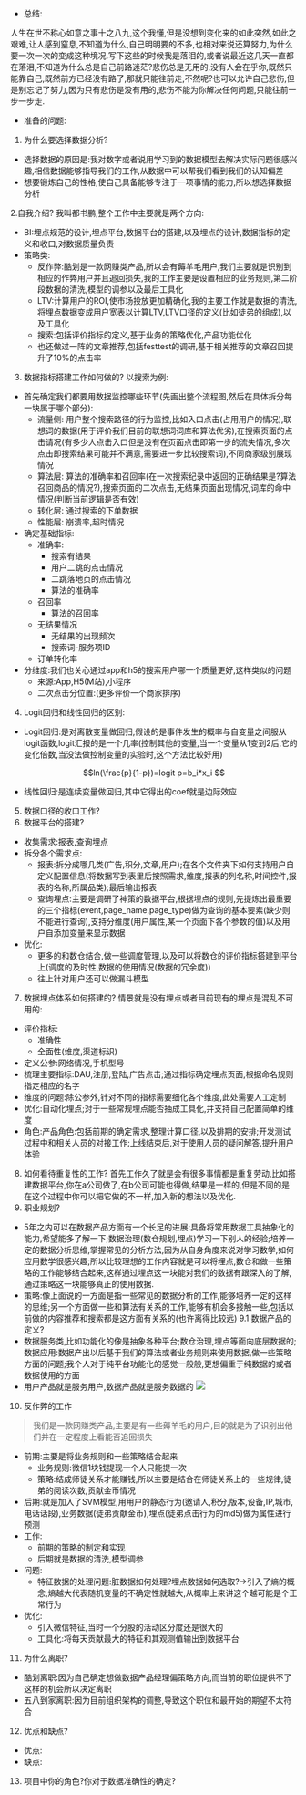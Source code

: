 - 总结:

人生在世不称心如意之事十之八九,这个我懂,但是没想到变化来的如此突然,如此之艰难,让人感到窒息,不知道为什么,自己明明要的不多,也相对来说还算努力,为什么要一次一次的变成这种境况.写下这些的时候我是落泪的,或者说最近这几天一直都在落泪,不知道为什么总是自己前路迷茫?悲伤总是无用的,没有人会在乎你,既然只能靠自己,既然前方已经没有路了,那就只能往前走,不然呢?也可以允许自己悲伤,但是别忘记了努力,因为只有悲伤是没有用的,悲伤不能为你解决任何问题,只能往前一步一步走.
- 准备的问题:
1. 为什么要选择数据分析?
- 选择数据的原因是:我对数字或者说用学习到的数据模型去解决实际问题很感兴趣,相信数据能够指导我们的工作,从数据中可以帮我们看到我们的认知偏差
- 想要锻炼自己的性格,使自己具备能够专注于一项事情的能力,所以想选择数据分析

2.自我介绍?
我叫都书鹏,整个工作中主要就是两个方向:
- BI:埋点规范的设计,埋点平台,数据平台的搭建,以及埋点的设计,数据指标的定义和收口,对数据质量负责
- 策略类:
	- 反作弊:酷划是一款网赚类产品,所以会有薅羊毛用户,我们主要就是识别到相应的作弊用户并且追回损失,我的工作主要是设置相应的业务规则,第二阶段数据的清洗,模型的调参以及最后工具化
	- LTV:计算用户的ROI,使市场投放更加精确化,我的主要工作就是数据的清洗,将埋点数据变成用户宽表以计算LTV,LTV口径的定义(比如徒弟的组成),以及工具化
	- 搜索:包括评价指标的定义,基于业务的策略优化,产品功能优化
	- 也还做过一阵的文章推荐,包括festtest的调研,基于相关推荐的文章召回提升了10%的点击率

3. 数据指标搭建工作如何做的?
以搜索为例:
- 首先确定我们都要用数据监控哪些环节(先画出整个流程图,然后在具体拆分每一块属于哪个部分):
	- 流量侧: 用户整个搜索路径的行为监控,比如入口点击(占用用户的情况),联想词的数据(用于评价我们目前的联想词词库和算法优劣),在搜索页面的点击请况(有多少人点击入口但是没有在页面点击即第一步的流失情况,多次点击即搜索结果可能并不满意,需要进一步比较搜索词),不同商家级别展现情况
	- 算法层: 算法的准确率和召回率(在一次搜索纪录中返回的正确结果是?算法召回商品的情况?),搜索页面的二次点击,无结果页面出现情况,词库的命中情况(判断当前逻辑是否有效)
	- 转化层: 通过搜索的下单数据
	- 性能层: 崩溃率,超时情况
- 确定基础指标:
	- 准确率:
		- 搜索有结果
		- 用户二跳的点击情况
		- 二跳落地页的点击情况
		- 算法的准确率
	- 召回率
		- 算法的召回率
	- 无结果情况
		- 无结果的出现频次
		- 搜索词-服务项ID
	- 订单转化率
- 分维度:我们也关心通过app和h5的搜索用户哪一个质量更好,这样类似的问题
	- 来源:App,H5(M站),小程序
	- 二次点击分位置:(更多评价一个商家排序)

4. Logit回归和线性回归的区别:
- Logit回归:是对离散变量做回归,假设的是事件发生的概率与自变量之间服从logit函数,logit汇报的是一个几率(控制其他的变量,当一个变量从1变到2后,它的变化倍数,当没法做控制变量的实验时,这个方法比较好用)
```math
ln(\frac{p}{1-p})=logit p=b_i*x_i

```
- 线性回归:是连续变量做回归,其中它得出的coef就是边际效应

5. 数据口径的收口工作?
6. 数据平台的搭建?
- 收集需求:报表,查询埋点
- 拆分各个需求点:
	- 报表:拆分成哪几类(广告,积分,文章,用户);在各个文件夹下如何支持用户自定义配置信息(将数据写到表里后按照需求,维度,报表的列名称,时间控件,报表的名称,所属品类);最后输出报表
	- 查询埋点:主要是调研了神策的数据平台,根据埋点的规则,先提炼出最重要的三个指标(event,page_name,page_type)做为查询的基本要素(缺少则不能进行查询),支持分维度(用户属性,某一个页面下各个参数的值)以及用户自添加变量来显示数据
- 优化:
	- 更多的和数仓结合,做一些调度管理,以及可以将数仓的评价指标搭建到平台上(调度的及时性,数据的使用情况(数据的冗余度))
	- 往上针对用户还可以做漏斗模型
7. 数据埋点体系如何搭建的?
情景就是没有埋点或者目前现有的埋点是混乱不可用的:
- 评价指标:
	- 准确性
	- 全面性(维度,渠道标识)
- 定义公参:网络情况,手机型号
- 梳理主要指标:DAU,注册,登陆,广告点击;通过指标确定埋点页面,根据命名规则指定相应的名字
- 维度的问题:除公参外,针对不同的指标需要细化各个维度,此处需要人工定制
- 优化:自动化埋点;对于一些常规埋点能否抽成工具化,并支持自己配置简单的维度
- 角色:产品角色:包括前期的确定需求,整理计算口径,以及排期的安排;开发测试过程中和相关人员的对接工作;上线结束后,对于使用人员的疑问解答,提升用户体验
8. 如何看待重复性的工作?
首先工作久了就是会有很多事情都是重复劳动,比如搭建数据平台,你在a公司做了,在b公司可能也得做,结果是一样的,但是不同的是在这个过程中你可以把它做的不一样,加入新的想法以及优化.
9. 职业规划?

- 5年之内可以在数据产品方面有一个长足的进展:具备将常用数据工具抽象化的能力,希望能多了解一下;数据治理(数仓规划,埋点)学习一下别人的经验;培养一定的数据分析思维,掌握常见的分析方法,因为从自身角度来说对学习数学,如何应用数学很感兴趣;所以比较理想的工作内容就是可以将埋点,数仓和做一些策略的工作能够结合起来,这样通过埋点这一块能对我们的数据有跟深入的了解,通过策略这一块能够真正的使用数据.
- 策略:像上面说的一方面是指一些常见的数据分析的工作,能够培养一定的这样的思维;另一个方面做一些和算法有关系的工作,能够有机会多接触一些,包括以前做的内容推荐和搜索都是这方面有关系的(也许离得比较远)
9.1 数据产品的定义?
- 数据服务类,比如功能化的像是抽象各种平台;数仓治理,埋点等面向底层数据的;数据应用:数据产出以后基于我们的算法或者业务规则来使用数据,做一些策略方面的问题;我个人对于纯平台功能化的感觉一般般,更想偏重于纯数据的或者数据使用的方面
- 用户产品就是服务用户,数据产品就是服务数据的
![](https://jiaozi-oss.oss-cn-hongkong.aliyuncs.com/img/WechatIMG1.jpeg)

10. 反作弊的工作
>我们是一款网赚类产品,主要是有一些薅羊毛的用户,目的就是为了识别出他们并在一定程度上看能否追回损失
- 前期:主要是将业务规则和一些策略结合起来
	- 业务规则:微信1块钱提现一个人只能提一次
	- 策略:结成师徒关系才能赚钱,所以主要是结合在师徒关系上的一些规律,徒弟的阅读次数,贡献金币情况
- 后期:就是加入了SVM模型,用用户的静态行为(邀请人,积分,版本,设备,IP,城市,电话话段),业务数据(徒弟贡献金币),埋点(徒弟点击行为的md5)做为属性进行预测
- 工作:
	- 前期的策略的制定和实现
	- 后期就是数据的清洗,模型调参
- 问题:
	- 特征数据的处理问题:脏数据如何处理?埋点数据如何选取?->引入了熵的概念,熵越大代表随机变量的不确定性就越大,从概率上来讲这个越可能是个正常行为
- 优化:
	- 引入微信特征,当时一个分股的活动区分度还是很大的
	- 工具化:将每天贡献最大的特征和其观测值输出到数据平台
11. 为什么离职?
- 酷划离职:因为自己确定想做数据产品经理偏策略方向,而当前的职位提供不了这样的机会所以决定离职
- 五八到家离职:因为目前组织架构的调整,导致这个职位和最开始的期望不太符合
12. 优点和缺点?
- 优点:
- 缺点:
13. 项目中你的角色?你对于数据准确性的确定?
